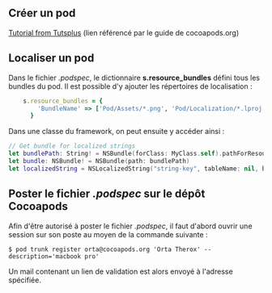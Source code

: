 ## Créer un pod

[Tutorial from Tutsplus](http://code.tutsplus.com/tutorials/creating-your-first-cocoapod--cms-24332) (lien référencé par le guide de cocoapods.org)

## Localiser un pod

Dans le fichier *.podspec*, le dictionnaire **s.resource_bundles** défini tous les bundles du pod. Il est possible d'y ajouter les répertoires de localisation :

```ruby
    s.resource_bundles = {
        'BundleName' => ['Pod/Assets/*.png', 'Pod/Localization/*.lproj']
      }
```

Dans une classe du framework, on peut ensuite y accéder ainsi :

```swift
// Get bundle for localized strings
let bundlePath: String! = NSBundle(forClass: MyClass.self).pathForResource("BundleName", ofType: "bundle")
let bundle: NSBundle! = NSBundle(path: bundlePath)
let localizedString = NSLocalizedString("string-key", tableName: nil, bundle: bundle, comment: "")
```

## Poster le fichier *.podspec* sur le dépôt Cocoapods

Afin d'être autorisé à poster le fichier *.podspec*, il faut d'abord ouvrir une session sur son poste au moyen de la commande suivante :

    $ pod trunk register orta@cocoapods.org 'Orta Therox' --description='macbook pro'

Un mail contenant un lien de validation est alors envoyé à l'adresse spécifiée.
